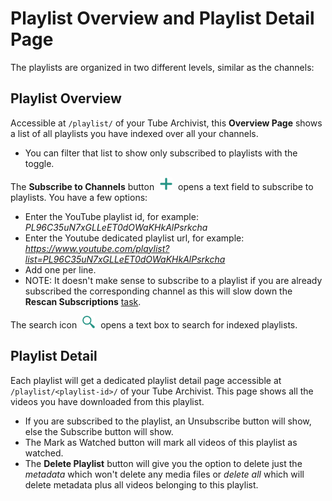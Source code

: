 # Playlist Overview and Playlist Detail Page
The playlists are organized in two different levels, similar as the channels:

## Playlist Overview
Accessible at `/playlist/` of your Tube Archivist, this **Overview Page** shows a list of all playlists you have indexed over all your channels.
- You can filter that list to show only subscribed to playlists with the toggle.

The **Subscribe to Channels** button <img src="assets/icon-add.png?raw=true" alt="add icon" width="20px" style="margin:0 5px;"> opens a text field to subscribe to playlists. You have a few options:
- Enter the YouTube playlist id, for example: *PL96C35uN7xGLLeET0dOWaKHkAlPsrkcha*
- Enter the Youtube dedicated playlist url, for example: *https://www.youtube.com/playlist?list=PL96C35uN7xGLLeET0dOWaKHkAlPsrkcha*
- Add one per line.
- NOTE: It doesn't make sense to subscribe to a playlist if you are already subscribed the corresponding channel as this will slow down the **Rescan Subscriptions** [task](Downloads#rescan-subscriptions).

The search icon <img src="assets/icon-search.png?raw=true" alt="search icon" width="20px" style="margin:0 5px;"> opens a text box to search for indexed playlists.

## Playlist Detail
Each playlist will get a dedicated playlist detail page accessible at `/playlist/<playlist-id>/` of your Tube Archivist. This page shows all the videos you have downloaded from this playlist.

- If you are subscribed to the playlist, an Unsubscribe button will show, else the Subscribe button will show.
- The Mark as Watched button will mark all videos of this playlist as watched.
- The **Delete Playlist** button will give you the option to delete just the *metadata* which won't delete any media files or *delete all* which will delete metadata plus all videos belonging to this playlist.